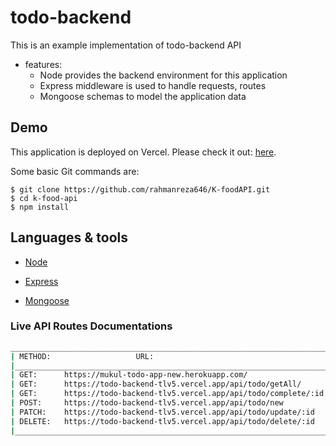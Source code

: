 # todo-backend
This is an example implementation of  todo-backend API


* features:
  * Node provides the backend environment for this application
  * Express middleware is used to handle requests, routes
  * Mongoose schemas to model the application data

## Demo

This application is deployed on Vercel. Please check it out: [here](https://k-food-api-80202.vercel.com/).

Some basic Git commands are:

```
$ git clone https://github.com/rahmanreza646/K-foodAPI.git
$ cd k-food-api
$ npm install
```

## Languages & tools

- [Node](https://nodejs.org/en/)

- [Express](https://expressjs.com/)

- [Mongoose](https://mongoosejs.com/)

### Live API Routes Documentations

```sh
__________________________________________________________________________________________________________
| METHOD:                   URL:                                             // DESCRIPTION              |
|________________________________________________________________________________________________________|
| GET:      https://mukul-todo-app-new.herokuapp.com/                        // defaults welcome routes  |
| GET:      https://todo-backend-tlv5.vercel.app/api/todo/getAll/            // get all todos            |
| GET:      https://todo-backend-tlv5.vercel.app/api/todo/complete/:id       // get a single todo        |
| POST:     https://todo-backend-tlv5.vercel.app/api/todo/new                // create a new todo        |          
| PATCH:    https://todo-backend-tlv5.vercel.app/api/todo/update/:id         // update a todo            |
| DELETE:   https://todo-backend-tlv5.vercel.app/api/todo/delete/:id         // delete a todo            |
|________________________________________________________________________________________________________|
```
